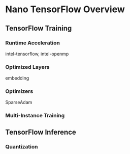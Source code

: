 # Nano TensorFlow Overview

## TensorFlow Training

### Runtime Acceleration
intel-tensorflow, intel-openmp

### Optimized Layers
embedding

### Optimizers
SparseAdam

### Multi-Instance Training

## TensorFlow Inference

### Quantization